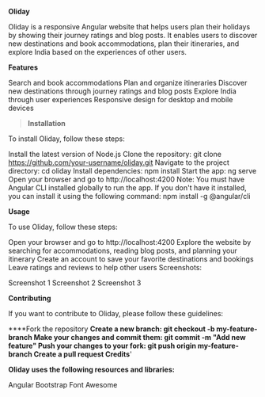 **Oliday**

Oliday is a responsive Angular website that helps users plan their holidays by showing their journey ratings and blog posts. It enables users to discover new destinations and book accommodations, plan their itineraries, and explore India based on the experiences of other users.

**Features**


Search and book accommodations
Plan and organize itineraries
Discover new destinations through journey ratings and blog posts
Explore India through user experiences
Responsive design for desktop and mobile devices


> **Installation**


To install Oliday, follow these steps:

Install the latest version of Node.js
Clone the repository: git clone https://github.com/your-username/oliday.git
Navigate to the project directory: cd oliday
Install dependencies: npm install
Start the app: ng serve
Open your browser and go to http://localhost:4200
Note: You must have Angular CLI installed globally to run the app. If you don't have it installed, you can install it using the following command: npm install -g @angular/cli

**Usage**


To use Oliday, follow these steps:

Open your browser and go to http://localhost:4200
Explore the website by searching for accommodations, reading blog posts, and planning your itinerary
Create an account to save your favorite destinations and bookings
Leave ratings and reviews to help other users
Screenshots:

Screenshot 1
Screenshot 2
Screenshot 3

**Contributing**


If you want to contribute to Oliday, please follow these guidelines:

****Fork the repository
**Create a new branch: git checkout -b my-feature-branch
Make your changes and commit them: git commit -m "Add new feature"
Push your changes to your fork: git push origin my-feature-branch
Create a pull request
Credits**'


**Oliday uses the following resources and libraries:**


Angular
Bootstrap
Font Awesome

